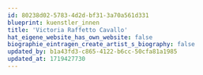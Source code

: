 ```yaml
---
id: 80238d02-5783-4d2d-bf31-3a70a561d331
blueprint: kuenstler_innen
title: 'Victoria Raffetto Cavallo'
hat_eigene_website_has_own_website: false
biographie_eintragen_create_artist_s_biography: false
updated_by: b1a43fd3-c865-4122-b6cc-50cfa81a1985
updated_at: 1719427730
---
```


